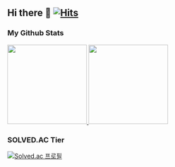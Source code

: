 ## Hi there 👋 [![Hits](https://hits.seeyoufarm.com/api/count/incr/badge.svg?url=https%3A%2F%2Fgithub.com%2Fmaetdor&count_bg=%23FE9D45&title_bg=%23919191&icon=&icon_color=%23A55F5F&title=hits&edge_flat=false)](https://hits.seeyoufarm.com) 


### My Github Stats

<a href="#">
  <img src="https://github-readme-stats.vercel.app/api?username=maetdori&theme=react&show_icons=true" height="180px">
</a>
<a href="#">
  <img src="https://github-readme-stats.vercel.app/api/top-langs/?username=maetdori&theme=react&exclude_repo=Jagi,assignment&layout=compact" height="180px">
</a>

### SOLVED.AC Tier
[![Solved.ac 프로필](http://mazassumnida.wtf/api/v2/generate_badge?boj=odong2)](https://solved.ac/odong2)

<!--
**maetdori/maetdori** is a ✨ _special_ ✨ repository because its `README.md` (this file) appears on your GitHub profile.

Here are some ideas to get you started:

- 🔭 I’m currently working on ...
- 🌱 I’m currently learning ...
- 👯 I’m looking to collaborate on ...
- 🤔 I’m looking for help with ...
- 💬 Ask me about ...
- 📫 How to reach me: ...
- 😄 Pronouns: ...
- ⚡ Fun fact: ...
-->
